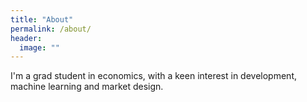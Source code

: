 ```yaml
---
title: "About"
permalink: /about/
header:
  image: ""
---
```


I'm a grad student in economics, with a keen interest in development, machine learning and market design.
